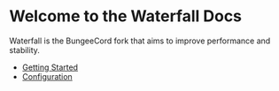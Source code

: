# Welcome to the Waterfall Docs

Waterfall is the BungeeCord fork that aims to improve performance and stability.

- [Getting Started](getting-started.md)
- [Configuration](configuration.md)
